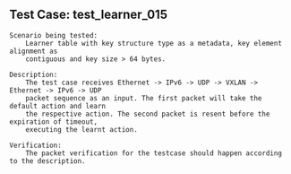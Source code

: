 Test Case: test_learner_015
-----------------------

    Scenario being tested:
        Learner table with key structure type as a metadata, key element alignment as
        contiguous and key size > 64 bytes.

    Description:
        The test case receives Ethernet -> IPv6 -> UDP -> VXLAN -> Ethernet -> IPv6 -> UDP
        packet sequence as an input. The first packet will take the default action and learn
        the respective action. The second packet is resent before the expiration of timeout,
        executing the learnt action.

    Verification:
        The packet verification for the testcase should happen according to the description.